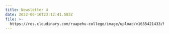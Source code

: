 ```yaml
---
title: Newsletter 4
date: 2022-06-16T23:12:41.583Z
file: >-
  https://res.cloudinary.com/ruapehu-college/image/upload/v1655421433/Newsletter_4_eu3ryh.pdf
---
```


